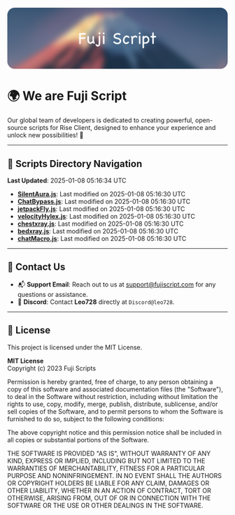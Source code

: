 ![Banner](.github/b.webp)

# 🌍 **We are Fuji Script**

Our global team of developers is dedicated to creating powerful, open-source scripts for Rise Client, designed to enhance your experience and unlock new possibilities! 🌟

---
<!-- SCRIPTS_NAVIGATION_START -->
## 📂 **Scripts Directory Navigation**

**Last Updated**: 2025-01-08 05:16:34 UTC

- **[SilentAura.js](scripts/SilentAura.js)**: Last modified on 2025-01-08 05:16:30 UTC
- **[ChatBypass.js](scripts/ChatBypass.js)**: Last modified on 2025-01-08 05:16:30 UTC
- **[jetpackFly.js](scripts/jetpackFly.js)**: Last modified on 2025-01-08 05:16:30 UTC
- **[velocityHylex.js](scripts/velocityHylex.js)**: Last modified on 2025-01-08 05:16:30 UTC
- **[chestxray.js](scripts/chestxray.js)**: Last modified on 2025-01-08 05:16:30 UTC
- **[bedxray.js](scripts/bedxray.js)**: Last modified on 2025-01-08 05:16:30 UTC
- **[chatMacro.js](scripts/chatMacro.js)**: Last modified on 2025-01-08 05:16:30 UTC

<!-- SCRIPTS_NAVIGATION_END -->

---

## 💬 **Contact Us**  
- 📬 **Support Email**: Reach out to us at [support@fujiscript.com](mailto:support@fujiscript.com) for any questions or assistance.  
- 💬 **Discord**: Contact **Leo728** directly at `Discord@leo728`.

---

## 📜 **License**

This project is licensed under the MIT License.  

**MIT License**  
Copyright (c) 2023 Fuji Scripts  

Permission is hereby granted, free of charge, to any person obtaining a copy of this software and associated documentation files (the "Software"), to deal in the Software without restriction, including without limitation the rights to use, copy, modify, merge, publish, distribute, sublicense, and/or sell copies of the Software, and to permit persons to whom the Software is furnished to do so, subject to the following conditions:  

The above copyright notice and this permission notice shall be included in all copies or substantial portions of the Software.  

THE SOFTWARE IS PROVIDED "AS IS", WITHOUT WARRANTY OF ANY KIND, EXPRESS OR IMPLIED, INCLUDING BUT NOT LIMITED TO THE WARRANTIES OF MERCHANTABILITY, FITNESS FOR A PARTICULAR PURPOSE AND NONINFRINGEMENT. IN NO EVENT SHALL THE AUTHORS OR COPYRIGHT HOLDERS BE LIABLE FOR ANY CLAIM, DAMAGES OR OTHER LIABILITY, WHETHER IN AN ACTION OF CONTRACT, TORT OR OTHERWISE, ARISING FROM, OUT OF OR IN CONNECTION WITH THE SOFTWARE OR THE USE OR OTHER DEALINGS IN THE SOFTWARE.  
